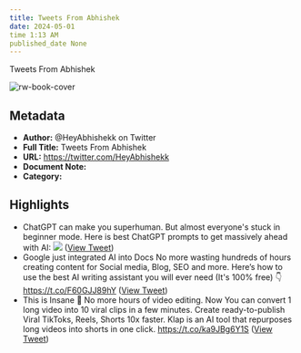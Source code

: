 ```yaml
---
title: Tweets From Abhishek
date: 2024-05-01
time 1:13 AM
published_date None
---
```

Tweets From Abhishek

![rw-book-cover](https://pbs.twimg.com/profile_images/1593664216380035073/ghVf4sH6.jpg)

## Metadata
- **Author:** @HeyAbhishekk on Twitter
- **Full Title:** Tweets From Abhishek
- **URL:** https://twitter.com/HeyAbhishekk
- **Document Note:** 
- **Category:**

## Highlights
- ChatGPT can make you superhuman.
  But almost everyone's stuck in beginner mode.
  Here is best ChatGPT prompts to get massively ahead with AI: 
  ![](https://pbs.twimg.com/media/FwP_MnoacAA_cGP.jpg) ([View Tweet](https://twitter.com/HeyAbhishekk/status/1658453717283389441))
- Google just integrated AI into Docs
  No more wasting hundreds of hours creating content for Social media, Blog, SEO and more.
  Here’s how to use the best AI writing assistant you will ever need (It's 100% free) 👇 https://t.co/F60GJJ89hY ([View Tweet](https://twitter.com/HeyAbhishekk/status/1672952633588592641))
- This is Insane 🤯
  No more hours of video editing.
  Now You can convert 1 long video into 10 viral clips in a few minutes.
  Create ready-to-publish Viral TikToks, Reels, Shorts 10x faster.
  Klap is an AI tool that repurposes long videos into shorts in one click. https://t.co/ka9JBg6Y1S ([View Tweet](https://twitter.com/HeyAbhishekk/status/1689625631406047232))
